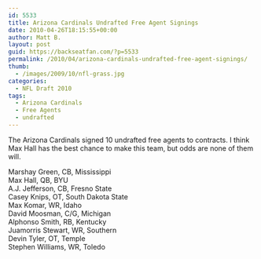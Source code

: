 ```yaml
---
id: 5533
title: Arizona Cardinals Undrafted Free Agent Signings
date: 2010-04-26T18:15:55+00:00
author: Matt B.
layout: post
guid: https://backseatfan.com/?p=5533
permalink: /2010/04/arizona-cardinals-undrafted-free-agent-signings/
thumb:
  - /images/2009/10/nfl-grass.jpg
categories:
  - NFL Draft 2010
tags:
  - Arizona Cardinals
  - Free Agents
  - undrafted
---
```


<div class="entry">
  <p>
    The Arizona Cardinals signed 10 undrafted free agents to contracts. I think Max Hall has the best chance to make this team, but odds are none of them will.
  </p>

  <p>
    Marshay Green, CB, Mississippi<br /> Max Hall, QB, BYU<br /> A.J. Jefferson, CB, Fresno State<br /> Casey Knips, OT, South Dakota State<br /> Max Komar, WR, Idaho<br /> David Moosman, C/G, Michigan<br /> Alphonso Smith, RB, Kentucky<br /> Juamorris Stewart, WR, Southern<br /> Devin Tyler, OT, Temple<br /> Stephen Williams, WR, Toledo
  </p>
</div>
